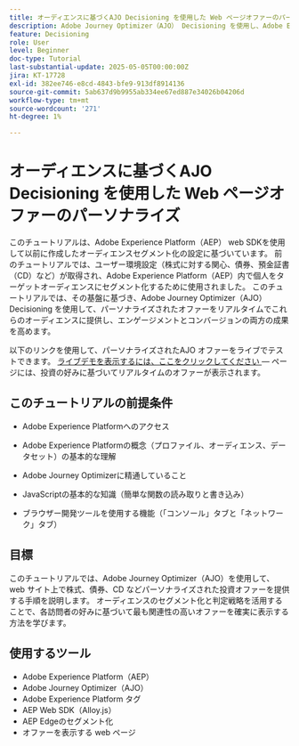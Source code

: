 ```yaml
---
title: オーディエンスに基づくAJO Decisioning を使用した Web ページオファーのパーソナライズ
description: Adobe Journey Optimizer（AJO） Decisioning を使用し、Adobe Experience Platform（AEP）に組み込まれたオーディエンスセグメント化を活用して、パーソナライズされたオファーを web ページで提供する方法を説明します。
feature: Decisioning
role: User
level: Beginner
doc-type: Tutorial
last-substantial-update: 2025-05-05T00:00:00Z
jira: KT-17728
exl-id: 382ee746-e8cd-4843-bfe9-913df8914136
source-git-commit: 5ab637d9b9955ab334ee67ed887e34026b04206d
workflow-type: tm+mt
source-wordcount: '271'
ht-degree: 1%

---
```


# オーディエンスに基づくAJO Decisioning を使用した Web ページオファーのパーソナライズ

このチュートリアルは、Adobe Experience Platform（AEP） web SDKを使用して以前に作成したオーディエンスセグメント化の設定に基づいています。 前のチュートリアルでは、ユーザー環境設定（株式に対する関心、債券、預金証書（CD）など）が取得され、Adobe Experience Platform（AEP）内で個人をターゲットオーディエンスにセグメント化するために使用されました。 このチュートリアルでは、その基盤に基づき、Adobe Journey Optimizer（AJO） Decisioning を使用して、パーソナライズされたオファーをリアルタイムでこれらのオーディエンスに提供し、エンゲージメントとコンバージョンの両方の成果を高めます。

以下のリンクを使用して、パーソナライズされたAJO オファーをライブでテストできます。
[ ライブデモを表示するには、ここをクリックしてください ](https://gbedekar489.github.io/finwise/welcome.html) — ページには、投資の好みに基づいてリアルタイムのオファーが表示されます。

## このチュートリアルの前提条件

* Adobe Experience Platformへのアクセス

* Adobe Experience Platformの概念（プロファイル、オーディエンス、データセット）の基本的な理解

* Adobe Journey Optimizerに精通していること

* JavaScriptの基本的な知識（簡単な関数の読み取りと書き込み）

* ブラウザー開発ツールを使用する機能（「コンソール」タブと「ネットワーク」タブ）


## 目標

このチュートリアルでは、Adobe Journey Optimizer（AJO）を使用して、web サイト上で株式、債券、CD などパーソナライズされた投資オファーを提供する手順を説明します。 オーディエンスのセグメント化と判定戦略を活用することで、各訪問者の好みに基づいて最も関連性の高いオファーを確実に表示する方法を学びます。

## 使用するツール

* Adobe Experience Platform（AEP）
* Adobe Journey Optimizer（AJO）
* Adobe Experience Platform タグ
* AEP Web SDK（Alloy.js）
* AEP Edgeのセグメント化
* オファーを表示する web ページ
